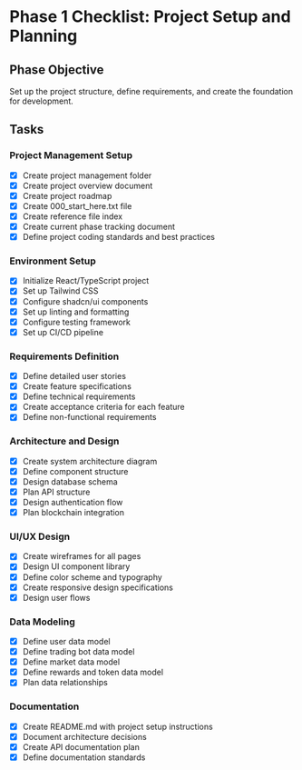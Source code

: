 
# Phase 1 Checklist: Project Setup and Planning

## Phase Objective
Set up the project structure, define requirements, and create the foundation for development.

## Tasks

### Project Management Setup
- [x] Create project management folder
- [x] Create project overview document
- [x] Create project roadmap
- [x] Create 000_start_here.txt file
- [x] Create reference file index
- [x] Create current phase tracking document
- [x] Define project coding standards and best practices

### Environment Setup
- [x] Initialize React/TypeScript project
- [x] Set up Tailwind CSS
- [x] Configure shadcn/ui components
- [x] Set up linting and formatting
- [x] Configure testing framework
- [x] Set up CI/CD pipeline

### Requirements Definition
- [x] Define detailed user stories
- [x] Create feature specifications
- [x] Define technical requirements
- [x] Create acceptance criteria for each feature
- [x] Define non-functional requirements

### Architecture and Design
- [x] Create system architecture diagram
- [x] Define component structure
- [x] Design database schema
- [x] Plan API structure
- [x] Design authentication flow
- [x] Plan blockchain integration

### UI/UX Design
- [x] Create wireframes for all pages
- [x] Design UI component library
- [x] Define color scheme and typography
- [x] Create responsive design specifications
- [x] Design user flows

### Data Modeling
- [x] Define user data model
- [x] Define trading bot data model
- [x] Define market data model
- [x] Define rewards and token data model
- [x] Plan data relationships

### Documentation
- [x] Create README.md with project setup instructions
- [x] Document architecture decisions
- [x] Create API documentation plan
- [x] Define documentation standards
